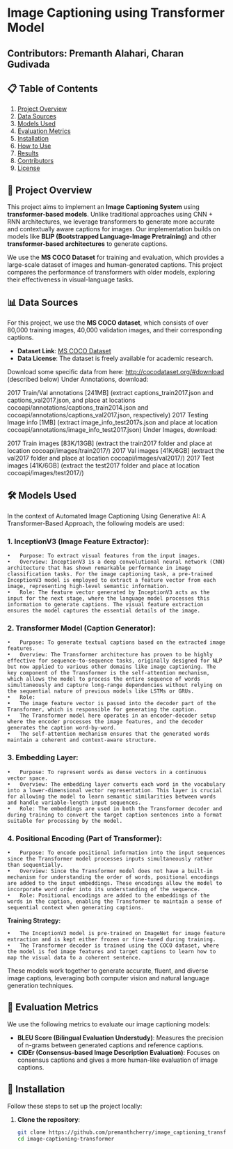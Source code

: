 # Image Captioning using Transformer Model 
## Contributors: Premanth Alahari, Charan Gudivada


## 📋 Table of Contents
1. [Project Overview](#project-overview)
2. [Data Sources](#data-sources)
3. [Models Used](#models-used)
4. [Evaluation Metrics](#evaluation-metrics)
5. [Installation](#installation)
6. [How to Use](#how-to-use)
7. [Results](#results)
8. [Contributors](#contributors)
9. [License](#license)

## 📖 Project Overview

This project aims to implement an **Image Captioning System** using **transformer-based models**. Unlike traditional approaches using CNN + RNN architectures, we leverage transformers to generate more accurate and contextually aware captions for images. Our implementation builds on models like **BLIP (Bootstrapped Language-Image Pretraining)** and other **transformer-based architectures** to generate captions.

We use the **MS COCO Dataset** for training and evaluation, which provides a large-scale dataset of images and human-generated captions. This project compares the performance of transformers with older models, exploring their effectiveness in visual-language tasks.

## 📊 Data Sources

For this project, we use the **MS COCO dataset**, which consists of over 80,000 training images, 40,000 validation images, and their corresponding captions.

- **Dataset Link**: [MS COCO Dataset](https://cocodataset.org/#download)
- **Data License**: The dataset is freely available for academic research.

Download some specific data from here: http://cocodataset.org/#download (described below)
Under Annotations, download:

2017 Train/Val annotations [241MB] (extract captions_train2017.json and captions_val2017.json, and place at locations cocoapi/annotations/captions_train2014.json and cocoapi/annotations/captions_val2017.json, respectively)
2017 Testing Image info [1MB] (extract image_info_test2017s.json and place at location cocoapi/annotations/image_info_test2017.json)
Under Images, download:

2017 Train images [83K/13GB] (extract the train2017 folder and place at location cocoapi/images/train2017/)
2017 Val images [41K/6GB] (extract the val2017 folder and place at location cocoapi/images/val2017/)
2017 Test images [41K/6GB] (extract the test2017 folder and place at location cocoapi/images/test2017/)

## 🛠️ Models Used

In the context of Automated Image Captioning Using Generative AI: A Transformer-Based Approach, the following models are used:

### **1. InceptionV3 (Image Feature Extractor):**

	•	Purpose: To extract visual features from the input images.
	•	Overview: InceptionV3 is a deep convolutional neural network (CNN) architecture that has shown remarkable performance in image classification tasks. For the image captioning task, a pre-trained InceptionV3 model is employed to extract a feature vector from each image, representing high-level semantic information.
	•	Role: The feature vector generated by InceptionV3 acts as the input for the next stage, where the language model processes this information to generate captions. The visual feature extraction ensures the model captures the essential details of the image.

### **2. Transformer Model (Caption Generator):**

	•	Purpose: To generate textual captions based on the extracted image features.
	•	Overview: The Transformer architecture has proven to be highly effective for sequence-to-sequence tasks, originally designed for NLP but now applied to various other domains like image captioning. The key component of the Transformer is the self-attention mechanism, which allows the model to process the entire sequence of words simultaneously and capture long-range dependencies without relying on the sequential nature of previous models like LSTMs or GRUs.
	•	Role:
	•	The image feature vector is passed into the decoder part of the Transformer, which is responsible for generating the caption.
	•	The Transformer model here operates in an encoder-decoder setup where the encoder processes the image features, and the decoder generates the caption word-by-word.
	•	The self-attention mechanism ensures that the generated words maintain a coherent and context-aware structure.

### **3. Embedding Layer:**

	•	Purpose: To represent words as dense vectors in a continuous vector space.
	•	Overview: The embedding layer converts each word in the vocabulary into a lower-dimensional vector representation. This layer is crucial for allowing the model to learn semantic similarities between words and handle variable-length input sequences.
	•	Role: The embeddings are used in both the Transformer decoder and during training to convert the target caption sentences into a format suitable for processing by the model.

### **4. Positional Encoding (Part of Transformer):**

	•	Purpose: To encode positional information into the input sequences since the Transformer model processes inputs simultaneously rather than sequentially.
	•	Overview: Since the Transformer model does not have a built-in mechanism for understanding the order of words, positional encodings are added to the input embeddings. These encodings allow the model to incorporate word order into its understanding of the sequence.
	•	Role: Positional encodings are added to the embeddings of the words in the caption, enabling the Transformer to maintain a sense of sequential context when generating captions.

**Training Strategy:**

	•	The InceptionV3 model is pre-trained on ImageNet for image feature extraction and is kept either frozen or fine-tuned during training.
	•	The Transformer decoder is trained using the COCO dataset, where the model is fed image features and target captions to learn how to map the visual data to a coherent sentence.

These models work together to generate accurate, fluent, and diverse image captions, leveraging both computer vision and natural language generation techniques.

## 📐 Evaluation Metrics

We use the following metrics to evaluate our image captioning models:
- **BLEU Score (Bilingual Evaluation Understudy)**: Measures the precision of n-grams between generated captions and reference captions.
- **CIDEr (Consensus-based Image Description Evaluation)**: Focuses on consensus captions and gives a more human-like evaluation of image captions.

## 🚀 Installation

Follow these steps to set up the project locally:

1. **Clone the repository**:
   ```bash
   git clone https://github.com/premanthcherry/image_captioning_transformer.git
   cd image-captioning-transformer